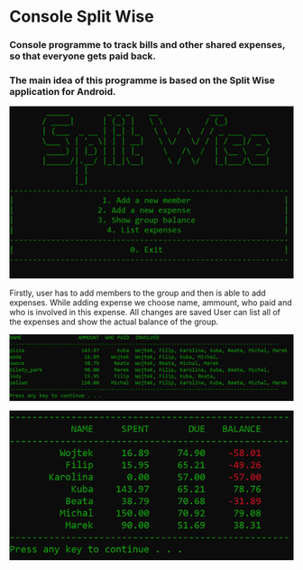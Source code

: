 # Console Split Wise 

### Console programme to track bills and other shared expenses, so that everyone gets paid back.
### The main idea of this programme is based on the Split Wise application for Android. 

![GitHub Logo](/screenshots/main_menu.png)

Firstly, user has to add members to the group and then is able to add expenses. While adding expense we choose name, ammount, who paid and who is involved in this expense.
All changes are saved 
User can list all of the expenses and show the actual balance of the group.

![GitHub Logo](/screenshots/list_of_expenses.png)

![GitHub Logo](/screenshots/balance.png)
